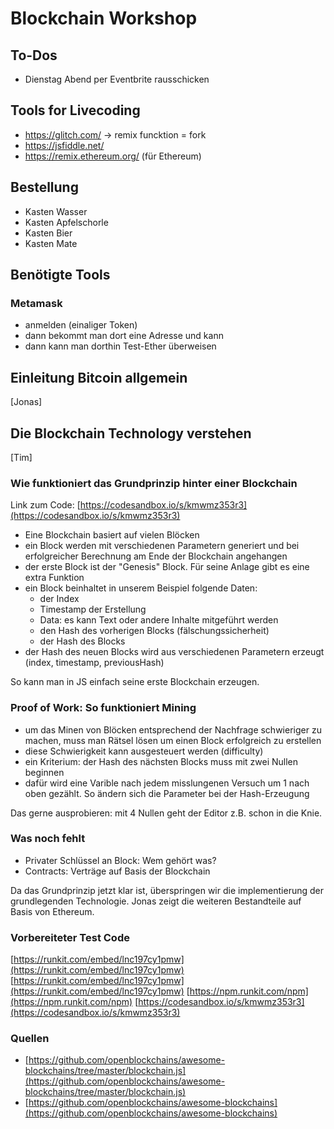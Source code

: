 # Blockchain Workshop

## To-Dos

- Dienstag Abend per Eventbrite rausschicken

## Tools for Livecoding

- https://glitch.com/ -> remix funcktion = fork
- https://jsfiddle.net/
- https://remix.ethereum.org/ (für Ethereum)

## Bestellung

- Kasten Wasser
- Kasten Apfelschorle
- Kasten Bier
- Kasten Mate

## Benötigte Tools

### Metamask

- anmelden (einaliger Token)
- dann bekommt man dort eine Adresse und kann 
- dann kann man dorthin Test-Ether überweisen


## Einleitung Bitcoin allgemein

[Jonas]

## Die Blockchain Technology verstehen 

[Tim]

### Wie funktioniert das Grundprinzip hinter einer Blockchain

Link zum Code: [https://codesandbox.io/s/kmwmz353r3](https://codesandbox.io/s/kmwmz353r3)

- Eine Blockchain basiert auf vielen Blöcken
- ein Block werden mit verschiedenen Parametern generiert und bei erfolgreicher Berechnung am Ende der Blockchain angehangen
- der erste Block ist der "Genesis" Block. Für seine Anlage gibt es eine extra Funktion
- ein Block beinhaltet in unserem Beispiel folgende Daten:
	- der Index
	- Timestamp der Erstellung
	- Data: es kann Text oder andere Inhalte mitgeführt werden
	- den Hash des vorherigen Blocks (fälschungssicherheit)
	- der Hash des Blocks
- der Hash des neuen Blocks wird aus verschiedenen Parametern erzeugt (index, timestamp, previousHash)

So kann man in JS einfach seine erste Blockchain erzeugen.

### Proof of Work: So funktioniert Mining

- um das Minen von Blöcken entsprechend der Nachfrage schwieriger zu machen, muss man Rätsel lösen um einen Block erfolgreich zu erstellen
- diese Schwierigkeit kann ausgesteuert werden (difficulty)
- ein Kriterium: der Hash des nächsten Blocks muss mit zwei Nullen beginnen
- dafür wird eine Varible nach jedem misslungenen Versuch um 1 nach oben gezählt. So ändern sich die Parameter bei der Hash-Erzeugung

Das gerne ausprobieren: mit 4 Nullen geht der Editor z.B. schon in die Knie.

### Was noch fehlt

- Privater Schlüssel an Block: Wem gehört was?
- Contracts: Verträge auf Basis der Blockchain

Da das Grundprinzip jetzt klar ist, überspringen wir die implementierung der grundlegenden Technologie. Jonas zeigt die weiteren Bestandteile auf Basis von Ethereum.

### Vorbereiteter Test Code

[https://runkit.com/embed/lnc197cy1pmw](https://runkit.com/embed/lnc197cy1pmw)
[https://runkit.com/embed/lnc197cy1pmw](https://runkit.com/embed/lnc197cy1pmw)
[https://npm.runkit.com/npm](https://npm.runkit.com/npm)
[https://codesandbox.io/s/kmwmz353r3](https://codesandbox.io/s/kmwmz353r3)

### Quellen

- [https://github.com/openblockchains/awesome-blockchains/tree/master/blockchain.js](https://github.com/openblockchains/awesome-blockchains/tree/master/blockchain.js)
- [https://github.com/openblockchains/awesome-blockchains](https://github.com/openblockchains/awesome-blockchains)


